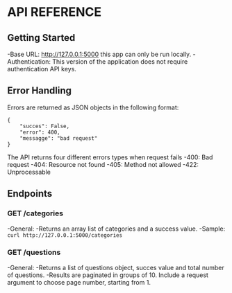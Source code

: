 # API REFERENCE

## Getting Started

-Base URL: http://127.0.0.1:5000 this app can only be run locally.
-Authentication: This version of the application does not require authentication API keys.

## Error Handling

Errors are returned as JSON objects in the following format:
```
{
    "succes": False,
    "error": 400,
    "messagge": "bad request"
}
```
The API returns four different errors types when request fails
    -400: Bad request
    -404: Resource not found
    -405: Method not allowed
    -422: Unprocessable

## Endpoints

### GET /categories
-General:
    -Returns an array list of categories and a success value.
    -Sample: ```curl http://127.0.0.1:5000/categories``` 

### GET /questions
-General:
    -Returns a list of questions object, succes value and total number of questions.
    -Results are paginated in groups of 10. Include a request argument to choose page number,
    starting from 1.
